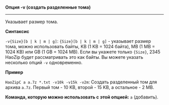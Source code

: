 ﻿**Опция -v (создать разделенные тома)**

--------------------------------------------------------------------------------

Указывает размер тома.

**Синтаксис**

`-v{Size}[b | k | m | g]`: `{Size}[b | k | m | g]` - указывает размер тома, можно использовать байты, KB (1 KB = 1024 байта), MB (1 MB = 1024 KB) или GB (1 GB = 1024 MB). Если вы укажете только `{Size}`, 2345 HaoZip будет рассматривать это как байты. Вы можете указать несколько опций `-v` одновременно.

**Пример**

`HaoZipC a a.7z *.txt -v10k -v15k -v2m`: Создать разделенный том для архива `a.7z`. Первый том - 10 KB, второй - 15 KB, а остальное - 2 MB.

**Команда, которую можно использовать с этой опцией:** `a` (добавить).
